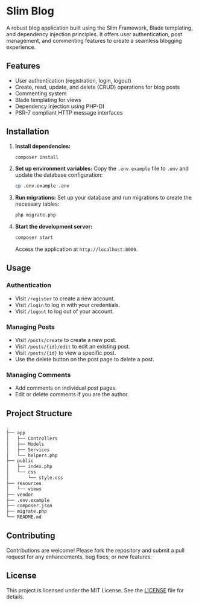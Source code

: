 # Slim Blog

A robust blog application built using the Slim Framework, Blade templating, and dependency injection principles. It offers user authentication, post management, and commenting features to create a seamless blogging experience.

## Features

- User authentication (registration, login, logout)
- Create, read, update, and delete (CRUD) operations for blog posts
- Commenting system
- Blade templating for views
- Dependency injection using PHP-DI
- PSR-7 compliant HTTP message interfaces

## Installation

1. **Install dependencies:**
    ```sh
    composer install
    ```

2. **Set up environment variables:**
    Copy the `.env.example` file to `.env` and update the database configuration:
    ```sh
    cp .env.example .env
    ```

3. **Run migrations:**
    Set up your database and run migrations to create the necessary tables:
    ```sh
    php migrate.php
    ```

4. **Start the development server:**
    ```sh
    composer start
    ```

    Access the application at `http://localhost:8000`.

## Usage

### Authentication
- Visit `/register` to create a new account.
- Visit `/login` to log in with your credentials.
- Visit `/logout` to log out of your account.

### Managing Posts
- Visit `/posts/create` to create a new post.
- Visit `/posts/{id}/edit` to edit an existing post.
- Visit `/posts/{id}` to view a specific post.
- Use the delete button on the post page to delete a post.

### Managing Comments
- Add comments on individual post pages.
- Edit or delete comments if you are the author.

## Project Structure

```sh
.
├── app
│   ├── Controllers
│   ├── Models
│   ├── Services
│   └── helpers.php
├── public
│   ├── index.php
│   └── css
│       └── style.css
├── resources
│   └── views
├── vendor
├── .env.example
├── composer.json
├── migrate.php
└── README.md
```

## Contributing

Contributions are welcome! Please fork the repository and submit a pull request for any enhancements, bug fixes, or new features.

## License

This project is licensed under the MIT License. See the [LICENSE](LICENSE) file for details.
